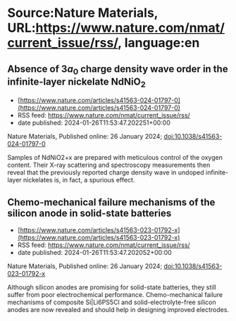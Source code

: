 # Source:Nature Materials, URL:https://www.nature.com/nmat/current_issue/rss/, language:en

## Absence of 3<i>a</i><sub>0</sub> charge density wave order in the infinite-layer nickelate NdNiO<sub>2</sub>
 - [https://www.nature.com/articles/s41563-024-01797-0](https://www.nature.com/articles/s41563-024-01797-0)
 - RSS feed: https://www.nature.com/nmat/current_issue/rss/
 - date published: 2024-01-26T11:53:47.202251+00:00

<p>Nature Materials, Published online: 26 January 2024; <a href="https://www.nature.com/articles/s41563-024-01797-0">doi:10.1038/s41563-024-01797-0</a></p>Samples of NdNiO2+x are prepared with meticulous control of the oxygen content. Their X-ray scattering and spectroscopy measurements then reveal that the previously reported charge density wave in undoped infinite-layer nickelates is, in fact, a spurious effect.

## Chemo-mechanical failure mechanisms of the silicon anode in solid-state batteries
 - [https://www.nature.com/articles/s41563-023-01792-x](https://www.nature.com/articles/s41563-023-01792-x)
 - RSS feed: https://www.nature.com/nmat/current_issue/rss/
 - date published: 2024-01-26T11:53:47.202052+00:00

<p>Nature Materials, Published online: 26 January 2024; <a href="https://www.nature.com/articles/s41563-023-01792-x">doi:10.1038/s41563-023-01792-x</a></p>Although silicon anodes are promising for solid-state batteries, they still suffer from poor electrochemical performance. Chemo-mechanical failure mechanisms of composite Si|Li6PS5Cl and solid-electrolyte-free silicon anodes are now revealed and should help in designing improved electrodes.

